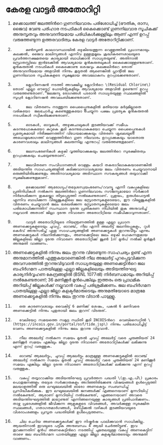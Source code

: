 # കേരള വാട്ടർ അതോറിറ്റി

  
1. മഴക്കാലത്ത് ജലത്തിൻറെ ഗുണനിലവാരം പരിശോധിച്ച് \(ഭൗതിക, രാസ, ജൈവ\) വേണ്ട പരിഹാര നടപടികൾ കൈക്കൊണ്ട് ഗുണനിലവാര സൂചികക്ക് അനുസൃതവും അനുവദനീയമായ പരിധികൾക്കുള്ളിലും ആണ് എന്ന് ഉറപ്പ് വരുത്തേണ്ടുന്ന ഉത്തരവാദിത്വം കേരള വാട്ടർ അതോറിറ്റിക്കാണ്.

2.           മൺസൂൺ കാലാവസ്ഥായിൽ ഒഴുകിയെത്തുന്ന വെള്ളത്തിൽ പ്രധാനമായും കലക്കൽ, ജൈവ മാലിന്യങ്ങൾ എന്നിവ ഉള്ളതുമൂലം ശുദ്ധീകരണശാലയുടെ പ്രവർത്തനക്ഷമതയെ കാര്യമായി ബാധിക്കാൻ സാധ്യതയുണ്ട്. അതിനാൽ സ്രോതസ്സിലെ ഇൻടേക്കിൽ ആവശ്യമായ മുൻകരുതലുകൾ കൈക്കൊള്ളേണ്ടതാണ്. മുൻകരുതൽ നടപടികൾ കൈക്കൊണ്ട ശേഷവും കലക്കലിന്‍റെ തോത് അനുവദനീയമായ അളവിൽ നിന്നും കൂടുതൽ ആണെങ്കിൽ പ്ലാന്റിൽ ജല ഗുണനിലവാര സൂചികകളുടെ സൂക്ഷ്മമായ അവലോകനം ഉറപ്പാക്കേണ്ടതാണ്.

3.           ക്ലോറിനേഷൻ നടത്തി അവക്ഷിപ്ത ക്ലോറിൻറെ \(Residual Chlorine\) തോത് എല്ലാ ഔട്ട്ലെറ്റ് പോയിന്റുകളിലും ആവശ്യമായ അളവിൽ ഉണ്ടെന്ന് ഉറപ്പു വരുത്തേണ്ടതാണ്. ജലജന്യ രോഗങ്ങൾ പടരാൻ സാധ്യതയുള്ള സ്ഥലങ്ങളിൽ സൂപ്പർ ക്ലോറിനേഷൻ അവലംബിക്കേണ്ടതാണ്.

4.           ജല വിതരണം നടത്തുന്ന പൈപ്പ്ലൈനുകളിൽ മതിയായ മർദ്ദമില്ലാതെ വരികയോ  ജലചോർച്ച കണ്ടെത്തുകയോ ചെയ്യുന്ന പക്ഷം പ്രത്യേക മുൻകരുതൽ നടപടികൾ സ്വീകരിക്കേണ്ടതാണ്.

5.           ഓടകൾ, ഓവുകൾ, അഴുക്കുചാലുകൾ തുടങ്ങിയവക്ക് സമീപം കടന്നുപോകുകയോ കുറുകെ കൂടി കടന്നുപോകുകയോ ചെയ്യുന്ന പൈപ്പ്ലൈനുകൾ പ്രത്യേകമായി നിരീക്ഷണത്തിന് വിധേയമാക്കുകയും വിതരണ ശൃഖലയുടെ അധോമുഖഭാഗത്ത് വെള്ളത്തിൻറെ ഗുണ നിലവാരം ഉറപ്പാക്കുകയും യാതൊരു കാരണവശാലും മാലിന്യങ്ങൾ കലരുന്നില്ല എന്നുറപ്പ് വരുത്തേണ്ടതുമാണ്.

6.           ജലസംഭരണികൾ കഴുകി വൃത്തിയാക്കുകയും ജലത്തിൻറെ സുരക്ഷിതത്വം ഉറപ്പാക്കുകയും ചെയ്യേണ്ടതാണ്.

7.           ജലവിതരണ സംവിധാനങ്ങൾ വെള്ളം കയറി തകരാറിലാകുകയാണെങ്കിൽ അടിയന്തിര സാഹചര്യങ്ങളിൽ കുടിക്കുവാനാവശ്യമായ ജലം വിതരണം ചെയ്യുവാനായി ഒരുങ്ങിയിരിക്കേണ്ടതും അതിനാവശ്യമായ അടിസ്ഥാന സൗകര്യങ്ങൾ തയ്യാറാക്കി സൂക്ഷിക്കേണ്ടതുമാണ്.

8.           മഴക്കാലത്ത് ആരോഗ്യം/തദ്ദേശസ്വയംഭരണം/റവന്യൂ എന്നീ വകുപ്പുകളിലെ പ്രതിനിധികള്‍ നൽകുന്ന ജലത്തിൻറെ ഗുണനിലവാരം സൗജന്യമായോ സർക്കാർ നിർദേശിക്കുന്ന തുകയ്ക്കൊ തിട്ടപ്പെടുത്തി നൽകേണ്ടതാണ്. പ്രളയം, ഉരുള്‍പൊട്ടല്‍ എന്നിവ ബാധിക്കുന്ന വില്ലേജുകളിലെ ജല സ്രോതസുകളുടെയോ, ഈ വില്ലേജുകളില്‍ വിതരണം ചെയ്യുവാന്‍ ജലം ശേഖരിക്കുന്ന സ്രോതസുകളുടെയോ ജലം പരിശോധിക്കുന്നതിന് സംസ്ഥാന ദുരന്ത പ്രതികരണ നിധിയിൽ തുക അനുവദിച്ച് നല്കുവാന്‍ അതാത് ജില്ലാ ദുരന്ത നിവാരണ അതോറിറ്റിയെ സമീപിക്കാവുന്നതാണ്.

9.           വാട്ടര്‍ അതോറിറ്റിയുടെ നിയന്ത്രണത്തില്‍ ഉള്ള എല്ലാ പ്രധാന അണക്കെട്ടുകളുടെയും ചുവപ്പ്, ഓറഞ്ച്, നീല എന്നീ അലര്‍ട്ട് ജലനിരപ്പുകളും, റുള്‍ കെര്‍വ് അനുസരിച്ച് ഏതു സാഹചര്യങ്ങളില്‍ അണക്കെട്ടുകള്‍ തുറന്നുവിടും എന്നും അണക്കെട്ടുകള്‍ നിലനില്‍ക്കുന്നതും, അണക്കെട്ടിലെ ജലം ഒഴുകി പോകുന്നതുമായ ജില്ലകളിലെ ജില്ലാ ദുരന്ത നിവാരണ അതോറിറ്റിക്ക് ജൂണ്‍ 1ന് മുന്‍പ് നല്‍കി മുന്‍‌കൂര്‍ അനുമതി വാങ്ങണം.

10. അണക്കെട്ടുകളില്‍ നിന്നും ജലം തുറന്നു വിടേണ്ടുന്ന സാഹചര്യം ഉണ്ട് എന്ന അനുമാനത്തില്‍ എത്തുകയാണെങ്കില്‍ നീല അലേര്‍ട്ട് പുറപ്പെടുവിക്കുന്ന അവസരത്തില്‍ തുറന്നുവിടുവാന്‍ സാധ്യതയുള്ള അണക്കെട്ടിന്‍റെ ജല ബഹിര്‍ഗമന പാതയിലുള്ള എല്ലാ ജില്ലകളിലെയും അടിയന്തിരഘട്ട കാര്യനിര്‍വ്വഹണ കേന്ദ്രങ്ങളില്‍ \(BSNL 1077ല്‍\) നിര്‍ബന്ധമായും അറിയിപ്പ് നല്‍കേണ്ടതാണ്; 36 മണിക്കൂര്‍ മുന്‍പെങ്കിലും ഇത്തരം ഒരു പ്രാഥമിക അറിയിപ്പ് ജില്ലകള്‍ക്ക് നല്കുവാന്‍ വകുപ്പ് പരിശ്രമിക്കണം. ജല ബഹിര്‍ഗമന പാതയിലുള്ള എല്ലാ ജില്ലാ കളക്ടര്‍മാരുടെയും അനുമതിയോടെ മാത്രമേ അണക്കെട്ടുകളില്‍ നിന്നും ജലം തുറന്നു വിടാന്‍ പാടുള്ളൂ.

11.        ഒരു കാരണവശാലും വൈകിട്ട് 6 മണിക്ക് ശേഷം, പകല്‍ 6 മണിവരെ അണക്കെട്ടില്‍ നിന്നും പുതുതായി ജലം തുറന്ന് വിടരുത്.

12.        വേലിയേറ്റ സമയത്തെ സമുദ്ര സ്ഥിതി കൂടി INCOISന്‍റെ  വെബ്സൈറ്റില്‍ \(https://incois.gov.in/portal/osf/tide.jsp\) നിന്നും പരിശോധിച്ചിട്ട് വേണം അണക്കെട്ടുകളില്‍ നിന്നും ജലം തുറന്നു വിടുവാന്‍.

13.        നീല അലേര്‍ട്ട് നല്‍കുന്ന സമയം മുതല്‍ ചുവപ്പ് അലേര്‍ട്ട് വരെ ചുരുങ്ങിയത് 24 മണിക്കൂര്‍ സമയം എങ്കിലും ജില്ലാ ദുരന്ത നിവാരണ അതോറിറ്റികള്‍ക്ക് ലഭിക്കുന്നു എന്ന് ഉറപ്പ് വരുത്തുക.

14.        ഓറഞ്ച് ആലേര്‍ട്ടും, ചുവപ്പ് ആലേര്‍ട്ടും മാത്രമുള്ള അണക്കെട്ടുകളില്‍ ഓറഞ്ച് അലേര്‍ട്ട് നല്‍കുന്ന സമയം മുതല്‍ ചുവപ്പ് അലേര്‍ട്ട് വരെ ചുരുങ്ങിയത് 24 മണിക്കൂര്‍ സമയം എങ്കിലും ജില്ലാ ദുരന്ത നിവാരണ അതോറിറ്റികള്‍ക്ക് ലഭിക്കുന്നു എന്ന് ഉറപ്പ് വരുത്തുക.

15.        വകുപ്പ് തയ്യാറാക്കിയ അടിയന്തിരഘട്ട പ്രവര്‍ത്തന പദ്ധതി \(ഇ.എ.പി\) പ്രകാരം പൊതുജനങ്ങളും തദ്ദേശ സര്‍ക്കാരുകളും അറിഞ്ഞിരിക്കേണ്ട വിഷയങ്ങള്‍ ഉള്‍പ്പെടുത്തി മലയാളത്തില്‍ ഒരു ലഘുലേഖയില്‍ ഓരോ അണകെട്ടും സംബന്ധിച്ച് പ്രസിദ്ധീകരിക്കുക. ഈ ലഘുലേഖയില്‍ ജനങ്ങള്‍ക്ക്‌ എങ്ങനെയാണ് മുന്നറിയിപ്പ് നല്‍കേണ്ടത്, ആരാണ് മുന്നറിയിപ്പ് നല്‍കേണ്ടത്, എങ്ങനെയാണ് അവരെ അടിയന്തിരഘട്ടത്തില്‍ മാറ്റേണ്ടത് എന്നിങ്ങനെയുള്ള കാര്യങ്ങള്‍ പ്രതിപാദിക്കണം. താഴ്ന്ന പ്രദേശങ്ങളിൽ ജീവിക്കുന്ന ആളുകളുടെ വിവരങ്ങൾ, അവര്‍ക്കുള്ള സുരക്ഷിത സ്ഥലങ്ങൾ, ഗതാഗതമാർഗങ്ങൾ, ഒഴിപ്പിക്കൽ വഴികൾ തുടങ്ങിയവയുടെ വിശദാംശങ്ങളും പ്രസ്തുത പദ്ധതിയില്‍ ഉള്‍പ്പെടുത്തണം.

16.        ചില ചെറിയ അണക്കെട്ടുകള്‍ക്ക് ഈ നിഷ്കര്‍ഷ പാലിക്കുവാന്‍ സാധിക്കില്ല. ആയതിനാല്‍ ഇവയുടെ പട്ടിക അനുബന്ധം 4 ആയി ചേര്‍ത്തിട്ടുണ്ട്. ഇവ തുറക്കുന്നതിന് മുന്‍പ് അണകെട്ടിന്‍റെ നടത്തിപ്പ് ചുമതലയുള്ള വകുപ്പ് അണകെട്ടിന് താഴെ ജല ബഹിര്‍ഗമന പാതയിലുള്ള എല്ലാ ജില്ലാ കളക്ടര്‍മാരുടെയും അനുമതി വാങ്ങണം.

